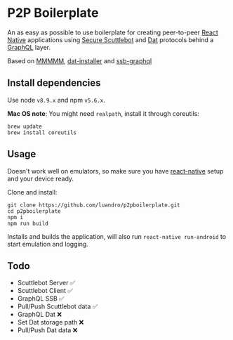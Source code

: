 # P2P Boilerplate

An as easy as possible to use boilerplate for creating peer-to-peer [React Native](https://facebook.github.io/react-native/) applications using [Secure Scuttlebot](https://scuttlebot.io/) and [Dat](https://datproject.org) protocols behind a [GraphQL](http://graphql.org/) layer.

Based on [MMMMM](https://github.com/staltz/mmmmm-mobile), [dat-installer](https://github.com/staltz/dat-installer) and [ssb-graphql](https://github.com/stanleyjones/ssb-graphql)


## Install dependencies

Use node `v8.9.x` and npm `v5.6.x`.

**Mac OS note**: You might need `realpath`, install it through coreutils:

```
brew update
brew install coreutils
```


## Usage

Doesn't work well on emulators, so make sure you have [react-native](https://facebook.github.io/react-native/) setup and your device ready.

Clone and install:
```
git clone https://github.com/luandro/p2pboilerplate.git
cd p2pboilerplate
npm i
npm run build
```

Installs and builds the application, will also run `react-native run-android` to start emulation and logging.

## Todo


- Scuttlebot Server :white_check_mark:
- Scuttlebot Client :white_check_mark:
- GraphQL SSB :white_check_mark:
- Pull/Push Scuttlebot data :white_check_mark:
- GraphQL Dat :x:
- Set Dat storage path :x:
- Pull/Push Dat data :x:
